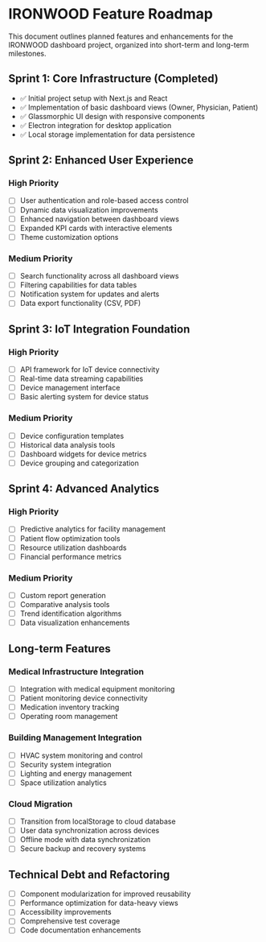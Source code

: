 # IRONWOOD Feature Roadmap

This document outlines planned features and enhancements for the IRONWOOD dashboard project, organized into short-term and long-term milestones.

## Sprint 1: Core Infrastructure (Completed)

- ✅ Initial project setup with Next.js and React
- ✅ Implementation of basic dashboard views (Owner, Physician, Patient)
- ✅ Glassmorphic UI design with responsive components
- ✅ Electron integration for desktop application
- ✅ Local storage implementation for data persistence

## Sprint 2: Enhanced User Experience

### High Priority
- [ ] User authentication and role-based access control
- [ ] Dynamic data visualization improvements
- [ ] Enhanced navigation between dashboard views
- [ ] Expanded KPI cards with interactive elements
- [ ] Theme customization options

### Medium Priority
- [ ] Search functionality across all dashboard views
- [ ] Filtering capabilities for data tables
- [ ] Notification system for updates and alerts
- [ ] Data export functionality (CSV, PDF)

## Sprint 3: IoT Integration Foundation

### High Priority
- [ ] API framework for IoT device connectivity
- [ ] Real-time data streaming capabilities
- [ ] Device management interface
- [ ] Basic alerting system for device status

### Medium Priority
- [ ] Device configuration templates
- [ ] Historical data analysis tools
- [ ] Dashboard widgets for device metrics
- [ ] Device grouping and categorization

## Sprint 4: Advanced Analytics

### High Priority
- [ ] Predictive analytics for facility management
- [ ] Patient flow optimization tools
- [ ] Resource utilization dashboards
- [ ] Financial performance metrics

### Medium Priority
- [ ] Custom report generation
- [ ] Comparative analysis tools
- [ ] Trend identification algorithms
- [ ] Data visualization enhancements

## Long-term Features

### Medical Infrastructure Integration
- [ ] Integration with medical equipment monitoring
- [ ] Patient monitoring device connectivity
- [ ] Medication inventory tracking
- [ ] Operating room management

### Building Management Integration
- [ ] HVAC system monitoring and control
- [ ] Security system integration
- [ ] Lighting and energy management
- [ ] Space utilization analytics

### Cloud Migration
- [ ] Transition from localStorage to cloud database
- [ ] User data synchronization across devices
- [ ] Offline mode with data synchronization
- [ ] Secure backup and recovery systems

## Technical Debt and Refactoring

- [ ] Component modularization for improved reusability
- [ ] Performance optimization for data-heavy views
- [ ] Accessibility improvements
- [ ] Comprehensive test coverage
- [ ] Code documentation enhancements 